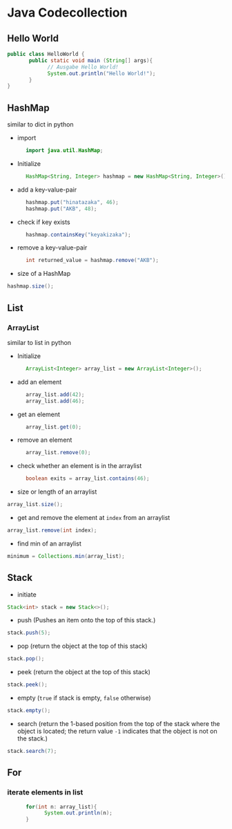 # Java Codecollection

## Hello World

```java
public class HelloWorld {
       public static void main (String[] args){
             // Ausgabe Hello World!
             System.out.println("Hello World!");
       }
}
```

## HashMap

similar to dict in python

- import

```java
      import java.util.HashMap;
```

- Initialize

```java
      HashMap<String, Integer> hashmap = new HashMap<String, Integer>();
```

- add a key-value-pair

```java
      hashmap.put("hinatazaka", 46);
      hashmap.put("AKB", 48);
```

- check if key exists

```java
      hashmap.containsKey("keyakizaka");
```

- remove a key-value-pair

```java
      int returned_value = hashmap.remove("AKB");
```

- size of a HashMap

```java
hashmap.size();
```

## List

### ArrayList

similar to list in python

- Initialize

```java
      ArrayList<Integer> array_list = new ArrayList<Integer>();
```

- add an element
  
```java
      array_list.add(42);
      array_list.add(46);
```

- get an element

```java
      array_list.get(0);
```

- remove an element
  
```java
      array_list.remove(0);
```

- check whether an element is in the arraylist

```java
      boolean exits = array_list.contains(46);
```

- size or length of an arraylist

```java
array_list.size();
```

- get and remove the element at `index` from an arraylist

```java
array_list.remove(int index);
```

- find min of an arraylist
  
```java
minimum = Collections.min(array_list);
```

## Stack

- initiate

```java
Stack<int> stack = new Stack<>();
```

- push (Pushes an item onto the top of this stack.)

```java
stack.push(5);
```

- pop (return the object at the top of this stack)

```java
stack.pop();
```

- peek (return the object at the top of this stack)

```java
stack.peek();
```

- empty (`true` if stack is empty, `false` otherwise)

```java
stack.empty();
```

- search (return the 1-based position from the top of the stack where the object is located; the return value `-1` indicates that the object is not on the stack.)

```java
stack.search(7);
```

## For

### iterate elements in list

```java
      for(int n: array_list){
            System.out.println(n);
      }
```
